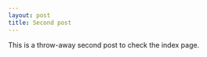 ```yaml
---
layout: post
title: Second post
---
```


This is a throw-away second post to check the index page. 
